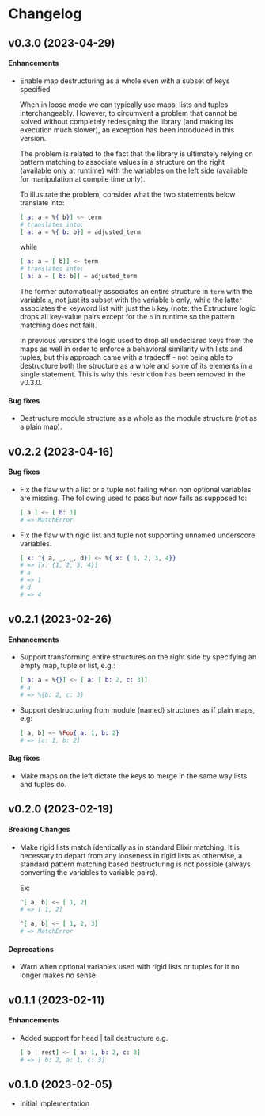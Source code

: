# Changelog

## v0.3.0 (2023-04-29)

#### Enhancements

- Enable map destructuring as a whole even with a subset of keys specified

  When in loose mode we can typically use maps, lists and tuples interchangeably. However, to circumvent a problem that
  cannot be solved without completely redesigning the library (and making its execution much slower), an exception has
  been introduced in this version.
  
  The problem is related to the fact that the library is ultimately relying on pattern matching to associate values
  in a structure on the right (available only at runtime) with the variables on the left side (available for
  manipulation at compile time only). 
  
  To illustrate the problem, consider what the two statements below translate into:
  
  ```elixir
  [ a: a = %{ b}] <~ term
  # translates into:
  [ a: a = %{ b: b}] = adjusted_term
   ```
  
  while
  
  ```elixir
  [ a: a = [ b]] <~ term
  # translates into:
  [ a: a = [ b: b]] = adjusted_term
  ```
  
  The former automatically associates an entire structure in `term` with the variable `a`, not just its subset with the
  variable `b` only, while the latter associates the keyword list with just the `b` key (note: the Extructure logic
  drops all key-value pairs except for the `b` in runtime so the pattern matching does not fail). 
  
  In previous versions the logic used to drop all undeclared keys from the maps as well in order to enforce a behavioral
  similarity with lists and tuples, but this approach came with a tradeoff - not being able to destructure both the
  structure as a whole and some of its elements in a single statement. This is why this restriction has been removed
  in the v0.3.0.
  
#### Bug fixes
  
- Destructure module structure as a whole as the module structure (not as a plain map). 
 
## v0.2.2 (2023-04-16)

#### Bug fixes

- Fix the flaw with a list or a tuple not failing when non optional variables are missing. The following used to pass
  but now fails as supposed to:

  ```elixir
  [ a ] <~ [ b: 1]
  # => MatchError
  ```

- Fix the flaw with rigid list and tuple not supporting unnamed underscore variables.

  ```elixir
  [ x: ^{ a, _, _, d}] <~ %{ x: { 1, 2, 3, 4}}
  # => [x: {1, 2, 3, 4}]
  # a
  # => 1
  # d
  # => 4
  ```

## v0.2.1 (2023-02-26)

#### Enhancements

- Support transforming entire structures on the right side by specifying an empty map, tuple or list, e.g.:

  ```elixir
  [ a: a = %{}] <~ [ a: [ b: 2, c: 3]]
  # a
  # => %{b: 2, c: 3}
  ``` 

- Support destructuring from module (named) structures as if plain maps, e.g:
  
  ```elixir
  [ a, b] <~ %Foo{ a: 1, b: 2}
  # => [a: 1, b: 2]
  ```

#### Bug fixes

- Make maps on the left dictate the keys to merge in the same way lists and tuples do.  

## v0.2.0 (2023-02-19)

#### Breaking Changes

- Make rigid lists match identically as in standard Elixir matching. It is necessary to depart from any looseness in
  rigid lists as otherwise, a standard pattern matching based destructuring is not possible (always converting
  the variables to variable pairs).

  Ex:
  ```elixir
  ^[ a, b] <~ [ 1, 2]
  # => [ 1, 2]
  
  ^[ a, b] <~ [ 1, 2, 3]
  # => MatchError
  ```
  
#### Deprecations

- Warn when optional variables used with rigid lists or tuples for it no longer makes no sense.

## v0.1.1 (2023-02-11)

#### Enhancements

- Added support for head | tail destructure e.g.
  ```elixir
  [ b | rest] <~ [ a: 1, b: 2, c: 3]
  # => [ b: 2, a: 1, c: 3]
  ```

## v0.1.0 (2023-02-05)

- Initial implementation
